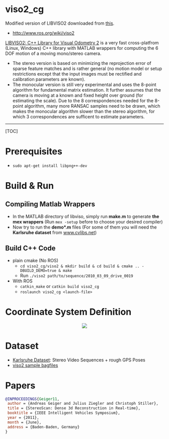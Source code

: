# viso2_cg

Modified version of LIBVISO2 downloaded from [this](http://www.cvlibs.net/downloads/libviso2.zip).

* http://www.ros.org/wiki/viso2

[LIBVISO2: C++ Library for Visual Odometry 2](http://www.cvlibs.net/software/libviso/) is a very fast cross-platfrom (Linux, Windows) C++ library with MATLAB wrappers for computing the 6 DOF motion of a moving mono/stereo camera.   
* The stereo version is based on minimizing the reprojection error of sparse feature matches and is rather general (no motion model or setup restrictions except that the input images must be rectified and calibration parameters are known).   
* The monocular version is still very experimental and uses the 8-point algorithm for fundamental matrix estimation. It further assumes that the camera is moving at a known and fixed height over ground (for estimating the scale). Due to the 8 correspondences needed for the 8-point algorithm, many more RANSAC samples need to be drawn, which makes the monocular algorithm slower than the stereo algorithm, for which 3 correspondences are sufficent to estimate parameters.

-----

[TOC]

# Prerequisites

* `sudo apt-get install libpng++-dev`

# Build & Run

## Compiling Matlab Wrappers
* In the MATLAB directory of libviso, simply run **make.m** to generate **the mex wrappers** (Run `mex -setup` before to choose your desired compiler)
* Now try to run the **demo\*.m** files (For some of them you will need the **Karlsruhe dataset** from www.cvlibs.net)

## Build C++ Code

* plain cmake (No ROS)
  - `cd viso2_cg/viso2 & mkdir build & cd build & cmake .. -DBUILD_DEMO=true & make`
  - Run `./viso2 path/to/sequence/2010_03_09_drive_0019`
* With ROS
  - `catkin_make` or `catkin build viso2_cg`
  - `roslaunch viso2_cg <launch-file>`

# Coordinate System Definition

<div align=center>
  <img src="http://www.cvlibs.net/software/libviso/coordinates.jpg">
</div>

# Dataset

* [Karlsruhe Dataset](http://www.cvlibs.net/datasets/karlsruhe_sequences/): Stereo Video Sequences + rough GPS Poses
* [viso2 sample bagfiles](http://srv.uib.es/public/viso2_ros/sample_bagfiles/)

# Papers

```bibtex
@INPROCEEDINGS{Geiger11,
 author = {Andreas Geiger and Julius Ziegler and Christoph Stiller},
 title = {StereoScan: Dense 3d Reconstruction in Real-time},
 booktitle = {IEEE Intelligent Vehicles Symposium},
 year = {2011},
 month = {June},
 address = {Baden-Baden, Germany}
}
```
